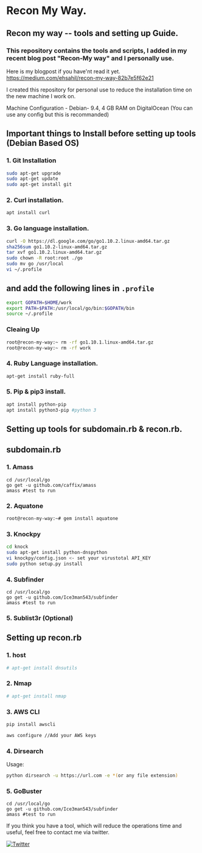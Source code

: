 # Recon My Way. 

## Recon my way -- tools and setting up Guide. 

### This repository contains the tools and scripts, I added in my recent blog post "Recon-My way" and I personally use. 

Here is my blogpost if you have'nt read it yet. https://medium.com/ehsahil/recon-my-way-82b7e5f62e21

I created this repository for personal use to reduce the installation time on the new machine I work on. 

Machine Configuration - Debian- 9.4, 4 GB RAM on DigitalOcean (You can use any config but this is recommanded)

## Important things to Install before setting up tools (Debian Based OS)

### 1. Git Installation

```bash
sudo apt-get upgrade
sudo apt-get update
sudo apt-get install git
```



### 2. Curl  installation. 

```bash
apt install curl
```


### 3. Go language installation. 

```bash
curl -O https://dl.google.com/go/go1.10.2.linux-amd64.tar.gz
sha256sum go1.10.2-linux-amd64.tar.gz
tar xvf go1.10.2.linux-amd64.tar.gz
sudo chown -R root:root ./go
sudo mv go /usr/local
vi ~/.profile
```

## and add the following lines in `.profile`

```bash
export GOPATH=$HOME/work
export PATH=$PATH:/usr/local/go/bin:$GOPATH/bin
source ~/.profile
```

### Cleaing Up

```bash
root@recon-my-way:~ rm -rf go1.10.1.linux-amd64.tar.gz
root@recon-my-way:~ rm -rf work
```

### 4. Ruby Language installation. 

```bash
apt-get install ruby-full
```

### 5. Pip & pip3 install.

```bash
apt install python-pip
apt install python3-pip	#python 3
```

## Setting up tools for subdomain.rb & recon.rb. 

## subdomain.rb

### 1. Amass

```
cd /usr/local/go
go get -u github.com/caffix/amass
amass #test to run
```
### 2. Aquatone

```bash
root@recon-my-way:~# gem install aquatone
```

### 3. Knockpy
```bash
cd knock
sudo apt-get install python-dnspython
vi knockpy/config.json <- set your virustotal API_KEY
sudo python setup.py install

```
### 4. Subfinder

```
cd /usr/local/go
go get -u github.com/Ice3man543/subfinder
amass #test to run
```

### 5. Sublist3r (Optional)


## Setting up recon.rb

### 1. host 

```bash
# apt-get install dnsutils
```

### 2. Nmap

```bash
# apt-get install nmap
```
### 3. AWS CLI

```bash
pip install awscli

aws configure //Add your AWS keys
```


### 4. Dirsearch

Usage: 

```bash
python dirsearch -u https://url.com -e *(or any file extension)
```


### 5. GoBuster

```
cd /usr/local/go
go get -u github.com/Ice3man543/subfinder
amass #test to run
```



If you think you have a tool, which will reduce the operations time and useful, feel free to contact me via twitter. 

[![Twitter](https://img.shields.io/badge/twitter-@ehsahil-blue.svg)](https://twitter.com/ehsahil)


